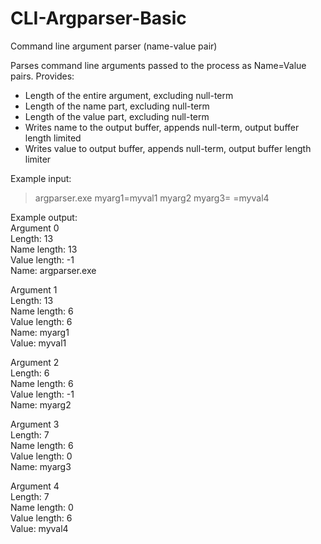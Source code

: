 # CLI-Argparser-Basic
Command line argument parser (name-value pair)

Parses command line arguments passed to the process as Name=Value pairs.
Provides:
 - Length of the entire argument, excluding null-term
 - Length of the name part, excluding null-term
 - Length of the value part, excluding null-term
 - Writes name to the output buffer, appends null-term, output buffer length limited
 - Writes value to output buffer, appends null-term, output buffer length limiter

Example input:
>argparser.exe myarg1=myval1 myarg2 myarg3= =myval4

Example output:  
Argument 0  
    Length: 13  
    Name length: 13  
    Value length: -1  
    Name: argparser.exe  

 
Argument 1  
    Length: 13  
    Name length: 6  
    Value length: 6  
    Name: myarg1  
    Value: myval1  
 
 
Argument 2  
    Length: 6  
    Name length: 6  
    Value length: -1  
    Name: myarg2  


Argument 3  
    Length: 7  
    Name length: 6  
    Value length: 0  
    Name: myarg3  


Argument 4  
    Length: 7  
    Name length: 0  
    Value length: 6  
    Value: myval4  
